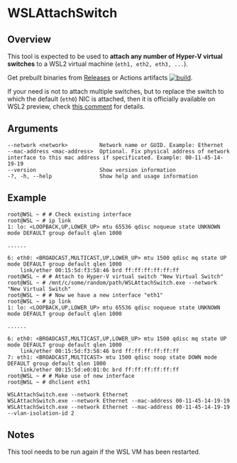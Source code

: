 WSLAttachSwitch
===============

## Overview

This tool is expected to be used to **attach any number of Hyper-V virtual switches** to a WSL2 virtual machine (`eth1, eth2, eth3, ...`).

Get prebuilt binaries from [Releases](https://github.com/dantmnf/WSLAttachSwitch/releases) or Actions artifacts [![build](https://github.com/dantmnf/WSLAttachSwitch/actions/workflows/build.yml/badge.svg)](https://github.com/dantmnf/WSLAttachSwitch/actions/workflows/build.yml).

If your need is not to attach multiple switches, but to replace the switch to which the default (`eth0`) NIC is attached,
then it is officially available on WSL2 preview, check [this comment](https://github.com/microsoft/WSL/issues/4150#issuecomment-1018524753) for details.

## Arguments
```
--network <network>          Network name or GUID. Example: Ethernet
--mac-address <mac-address>  Optional. Fix physical address of network interface to this mac address if specificated. Example: 00-11-45-14-19-19
--version                    Show version information
-?, -h, --help               Show help and usage information
```

## Example
```console
root@WSL ~ # # Check existing interface
root@WSL ~ # ip link 
1: lo: <LOOPBACK,UP,LOWER_UP> mtu 65536 qdisc noqueue state UNKNOWN mode DEFAULT group default qlen 1000

......

6: eth0: <BROADCAST,MULTICAST,UP,LOWER_UP> mtu 1500 qdisc mq state UP mode DEFAULT group default qlen 1000
    link/ether 00:15:5d:f3:58:46 brd ff:ff:ff:ff:ff:ff
root@WSL ~ # # Attach to Hyper-V virtual switch "New Virtual Switch"
root@WSL ~ # /mnt/c/some/random/path/WSLAttachSwitch.exe --network "New Virtual Switch"
root@WSL ~ # # Now we have a new interface "eth1"
root@WSL ~ # ip link
1: lo: <LOOPBACK,UP,LOWER_UP> mtu 65536 qdisc noqueue state UNKNOWN mode DEFAULT group default qlen 1000

......

6: eth0: <BROADCAST,MULTICAST,UP,LOWER_UP> mtu 1500 qdisc mq state UP mode DEFAULT group default qlen 1000
    link/ether 00:15:5d:f3:58:46 brd ff:ff:ff:ff:ff:ff
7: eth1: <BROADCAST,MULTICAST> mtu 1500 qdisc noop state DOWN mode DEFAULT group default qlen 1000
    link/ether 00:15:5d:e0:01:0c brd ff:ff:ff:ff:ff:ff
root@WSL ~ # # Make use of new interface
root@WSL ~ # dhclient eth1
```

```
WSLAttachSwitch.exe --network Ethernet
WSLAttachSwitch.exe --network Ethernet --mac-address 00-11-45-14-19-19
WSLAttachSwitch.exe --network Ethernet --mac-address 00-11-45-14-19-19 --vlan-isolation-id 2
```

## Notes

This tool needs to be run again if the WSL VM has been restarted.
